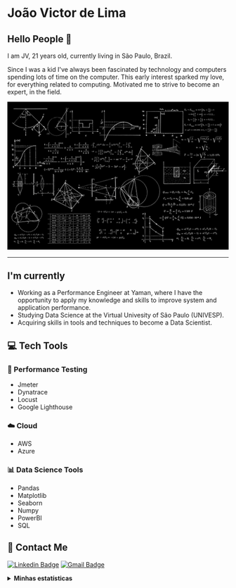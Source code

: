 # João Victor de Lima

## Hello People 👋


I am JV, 21 years old, currently living in São Paulo, Brazil.

Since I was a kid I've always been fascinated by technology and computers spending lots of time on the computer. 
This early interest sparked my love, for everything related to computing. Motivated me to strive to become an expert, in the field.

![Foto de Dan Cristian Pădureț - Unsplash"](Math.jpg)

---

## I'm currently

- Working as a Performance Engineer at Yaman, where I have the opportunity to apply my knowledge and skills to improve system and application performance.
- Studying Data Science at the Virtual Univesity of São Paulo (UNIVESP).
- Acquiring skills in tools and techniques to become a Data Scientist.



## :computer: Tech Tools

### 🚀 Performance Testing
- Jmeter
- Dynatrace
- Locust
- Google Lighthouse


### ☁️ Cloud 
- AWS
- Azure

### 📊 Data Science Tools
- Pandas
- Matplotlib
- Seaborn
- Numpy
- PowerBI
- SQL






## :email:  Contact Me

[![Linkedin Badge](https://img.shields.io/badge/LinkedIn-0077B5?style=for-the-badge&logo=linkedin&logoColor=white)](https://www.linkedin.com/in/jvroot/)
[![Gmail Badge](https://img.shields.io/badge/Gmail-D14836?style=for-the-badge&logo=gmail&logoColor=white)](https://mail.google.com/mail/?view=cm&fs=1&to=joaovlima.delima@gmail.com)



<details>
  <summary> <b> Minhas estatísticas </b></summary>
  
  <br>
  

[![Anurag's github stats](https://github-readme-stats.vercel.app/api?username=jv-root)](https://github.com/anuraghazra/github-readme-stats)

</details>
